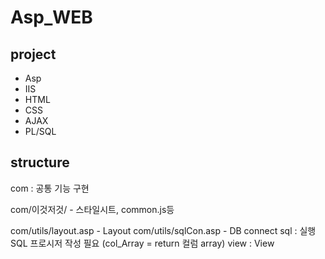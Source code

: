 # Asp_WEB

## project
- Asp  
- IIS
- HTML
- CSS
- AJAX
- PL/SQL
 
## structure

com : 공통 기능 구현


com/이것저것/ - 스타일시트, common.js등


com/utils/layout.asp - Layout
com/utils/sqlCon.asp - DB connect
sql : 실행 SQL 프로시저 작성 필요 (col_Array = return 컬럼 array)
view : View

